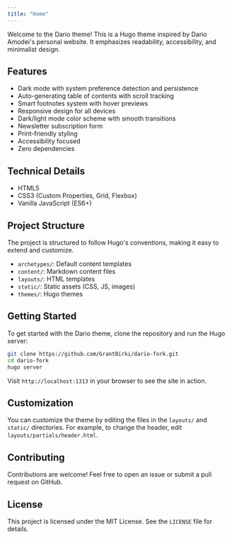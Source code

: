```yaml
---
title: "Home"
---
```


Welcome to the Dario theme! This is a Hugo theme inspired by Dario Amodei's personal website. It emphasizes readability, accessibility, and minimalist design.

## Features

- Dark mode with system preference detection and persistence
- Auto-generating table of contents with scroll tracking
- Smart footnotes system with hover previews
- Responsive design for all devices
- Dark/light mode color scheme with smooth transitions
- Newsletter subscription form
- Print-friendly styling
- Accessibility focused
- Zero dependencies

## Technical Details

- HTML5
- CSS3 (Custom Properties, Grid, Flexbox)
- Vanilla JavaScript (ES6+)

## Project Structure

The project is structured to follow Hugo's conventions, making it easy to extend and customize.

- `archetypes/`: Default content templates
- `content/`: Markdown content files
- `layouts/`: HTML templates
- `static/`: Static assets (CSS, JS, images)
- `themes/`: Hugo themes

## Getting Started

To get started with the Dario theme, clone the repository and run the Hugo server:

```sh
git clone https://github.com/GrantBirki/dario-fork.git
cd dario-fork
hugo server
```

Visit `http://localhost:1313` in your browser to see the site in action.

## Customization

You can customize the theme by editing the files in the `layouts/` and `static/` directories. For example, to change the header, edit `layouts/partials/header.html`.

## Contributing

Contributions are welcome! Feel free to open an issue or submit a pull request on GitHub.

## License

This project is licensed under the MIT License. See the `LICENSE` file for details.
